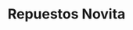 ---
title: "Repuestos Novita"
url: /ciudad-autonoma-de-buenos-aires/repuestos-novita/
shop: piezas de automóviles
---